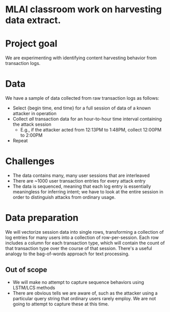 # MLAI classroom work on harvesting data extract.

# Project goal
We are experimenting with identifying content harvesting behavior from transaction logs.

# Data
We have a sample of data collected from raw transaction logs as follows:
- Select {begin time, end time} for a full session of data of a known attacker in operation
- Collect _all_ transaction data for an hour-to-hour time interval containing the attack session
  - E.g., if the attacker acted from 12:13PM to 1:48PM, collect 12:00PM to 2:00PM
- Repeat
 
# Challenges
- The data contains many, many user sessions that are interleaved
- There are ~1000 user transaction entries for every attack entry
- The data is sequenced, meaning that each log entry is essentially meaningless for inferring intent; we have to look at the entire session in order to distinguish attacks from ordinary usage.

# Data preparation
We will vectorize session data into single rows, transforming a collection of log entries for many users into a collection of row-per-session. Each row includes a column for each transaction type, which will contain the count of that transaction type over the course of that session.
There's a useful analogy to the bag-of-words approach for text processing.

## Out of scope
- We will make no attempt to capture sequence behaviors using LSTM/LCS methods
- There are obvious tells we are aware of, such as the attacker using a particular query string that ordinary users rarely employ. We are not going to attempt to capture these at this time.

